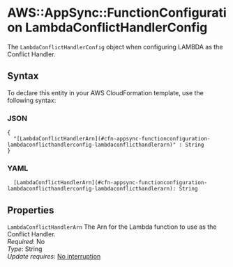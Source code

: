 # AWS::AppSync::FunctionConfiguration LambdaConflictHandlerConfig<a name="aws-properties-appsync-functionconfiguration-lambdaconflicthandlerconfig"></a>

The `LambdaConflictHandlerConfig` object when configuring LAMBDA as the Conflict Handler\.

## Syntax<a name="aws-properties-appsync-functionconfiguration-lambdaconflicthandlerconfig-syntax"></a>

To declare this entity in your AWS CloudFormation template, use the following syntax:

### JSON<a name="aws-properties-appsync-functionconfiguration-lambdaconflicthandlerconfig-syntax.json"></a>

```
{
  "[LambdaConflictHandlerArn](#cfn-appsync-functionconfiguration-lambdaconflicthandlerconfig-lambdaconflicthandlerarn)" : String
}
```

### YAML<a name="aws-properties-appsync-functionconfiguration-lambdaconflicthandlerconfig-syntax.yaml"></a>

```
  [LambdaConflictHandlerArn](#cfn-appsync-functionconfiguration-lambdaconflicthandlerconfig-lambdaconflicthandlerarn): String
```

## Properties<a name="aws-properties-appsync-functionconfiguration-lambdaconflicthandlerconfig-properties"></a>

`LambdaConflictHandlerArn`  <a name="cfn-appsync-functionconfiguration-lambdaconflicthandlerconfig-lambdaconflicthandlerarn"></a>
The Arn for the Lambda function to use as the Conflict Handler\.  
*Required*: No  
*Type*: String  
*Update requires*: [No interruption](https://docs.aws.amazon.com/AWSCloudFormation/latest/UserGuide/using-cfn-updating-stacks-update-behaviors.html#update-no-interrupt)
